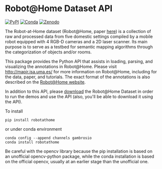# Robot@Home Dataset API #

[![PyPI](https://img.shields.io/pypi/v/robotathome)](https://pypi.org/project/robotathome/)
[![Conda](https://img.shields.io/conda/v/gambrosio/robotathome)](https://anaconda.org/gambrosio/robotathome)
[![Zenodo](https://img.shields.io/badge/zenodo-2.0.0-blue)](https://zenodo.org/record/4499043)

The Robot-at-Home dataset (Robot@Home, paper
[here](http://mapir.uma.es/papersrepo/2017/2017-raul-IJRR-Robot_at_home_dataset.pdf))
is a collection of raw and processed data from five domestic settings compiled
by a mobile robot equipped with 4 RGB-D cameras and a 2D laser scanner. Its main
purpose is to serve as a testbed for semantic mapping algorithms through the
categorization of objects and/or rooms.

This package provides the Python API that assists in loading, parsing, and
visualizing the annotations in Robot@Home. Please visit http://mapir.isa.uma.es/
for more information on Robot@Home, including for the data, paper, and
tutorials. The exact format of the annotations is also described on the
[Robot@Home website](http://mapir.isa.uma.es/mapirwebsite/index.php/mapir-downloads/203-robot-at-home-dataset.html).

In addition to this API, please [download](https://zenodo.org/record/4495821)
the Robot@Home Dataset in order to run the demos and use the API (also, you'll
be able to download it using the API).

To install

```
pip install robotathome
```

or under conda environment

```
conda config --append channels gambrosio
conda install robotathome
```

Be careful with the opencv library because the pip installation is based on an
unofficial opencv-python package, while the conda installation is based on the
official opencv, usually at an earlier stage than the unofficial one.
